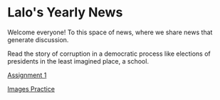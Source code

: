 <h1>  Lalo's  Yearly News </h1>

<p>  Welcome everyone! To this space of news, where we share news that generate discussion.  </p>

<p> Read the story of corruption in a democratic process like elections of presidents in the least imagined place, a school. </p>

<p><a href="BasicWebDev/assignment1.html" target="blank"> Assignment 1 </a> </p>

<p><a href="BasicWebDev/images.html" target="blank"> Images Practice </a> </p>


